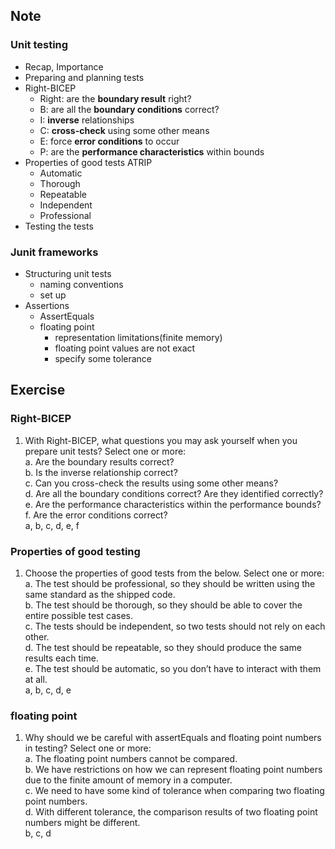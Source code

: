 ## Note
### Unit testing
- Recap, Importance
- Preparing and planning tests
- Right-BICEP
	- Right: are the **boundary result** right?
	- B: are all the **boundary conditions** correct?
	- I: **inverse** relationships
	- C: **cross-check** using some other means
	- E: force **error conditions** to occur
	- P: are the **performance characteristics** within bounds
- Properties of good tests ATRIP
	- Automatic
	- Thorough
	- Repeatable
	- Independent
	- Professional
- Testing the tests

### Junit frameworks
- Structuring unit tests
	- naming conventions
	- set up
- Assertions
	- AssertEquals
	- floating point
		- representation limitations(finite memory)
		- floating point values are not exact
		- specify some tolerance


## Exercise
### Right-BICEP
1. With Right-BICEP, what questions you may ask yourself when you prepare unit tests? Select one or more:  
a. Are the boundary results correct?  
b. Is the inverse relationship correct?  
c. Can you cross-check the results using some other means?  
d. Are all the boundary conditions correct? Are they identified correctly?  
e. Are the performance characteristics within the performance bounds?  
f. Are the error conditions correct?  
a, b, c, d, e, f  

### Properties of good testing 
1. Choose the properties of good tests from the below. Select one or more:  
a. The test should be professional, so they should be written using the same standard as the shipped code.  
b. The test should be thorough, so they should be able to cover the entire possible test cases.  
c. The tests should be independent, so two tests should not rely on each other.   
d. The test should be repeatable, so they should produce the same results each time.  
e. The test should be automatic, so you don’t have to interact with them at all.  
a, b, c, d, e  

### floating point
1. Why should we be careful with assertEquals and floating point numbers in testing? Select one or more:  
a. The floating point numbers cannot be compared.  
b. We have restrictions on how we can represent floating point numbers due to the finite amount of memory in a computer.  
c. We need to have some kind of tolerance when comparing two floating point numbers.  
d. With different tolerance, the comparison results of two floating point numbers might be different.  
b, c, d  
